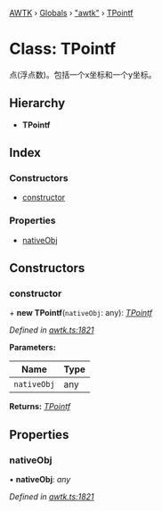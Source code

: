 [AWTK](../README.md) › [Globals](../globals.md) › ["awtk"](../modules/_awtk_.md) › [TPointf](_awtk_.tpointf.md)

# Class: TPointf

点(浮点数)。包括一个x坐标和一个y坐标。

## Hierarchy

* **TPointf**

## Index

### Constructors

* [constructor](_awtk_.tpointf.md#constructor)

### Properties

* [nativeObj](_awtk_.tpointf.md#nativeobj)

## Constructors

###  constructor

\+ **new TPointf**(`nativeObj`: any): *[TPointf](_awtk_.tpointf.md)*

*Defined in [awtk.ts:1821](https://github.com/zlgopen/awtk-binding/blob/d9c773a/tools/code_gen/js/output/awtk.ts#L1821)*

**Parameters:**

Name | Type |
------ | ------ |
`nativeObj` | any |

**Returns:** *[TPointf](_awtk_.tpointf.md)*

## Properties

###  nativeObj

• **nativeObj**: *any*

*Defined in [awtk.ts:1821](https://github.com/zlgopen/awtk-binding/blob/d9c773a/tools/code_gen/js/output/awtk.ts#L1821)*
